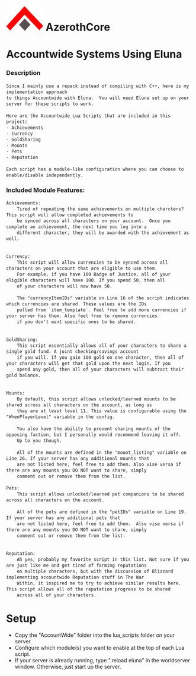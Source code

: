 # ![logo](https://raw.githubusercontent.com/azerothcore/azerothcore.github.io/master/images/logo-github.png) AzerothCore

# Accountwide Systems Using Eluna

### Description

	Since I mainly use a repack instead of compiling with C++, here is my implementation approach
	to things Accountwide with Eluna.  You will need Eluna set up on your server for these scripts to work.

	Here are the Accountwide Lua Scripts that are included in this project:
	- Achievements
	- Currency
 	- GoldSharing
	- Mounts
 	- Pets
	- Reputation

  	Each script has a module-like configuration where you can choose to enable/disable independently.

### Included Module Features:
	Achievements:
 		Tired of repeating the same achievements on multiple charcters? This script will allow completed achievements to
   		be synced across all characters on your account.  Once you complete an achievement, the next time you log into a 
     	different character, they will be awarded with the achievement as well.

 
 	Currency:
       	This script will allow currencies to be synced across all characters on your account that are eligible to use them.
		For example, if you have 100 Badge of Justice, all of your eligible characters will have 100. If you spend 50, then all
 		of your characters will now have 50.  
  	
		The "currencyItemIDs" variable on Line 16 of the script indicates which currencies are shared. These values are the IDs 
		pulled from `item_template`. Feel free to add more currencies if your server has them. Also feel free to remove currencies
 		if you don't want specific ones to be shared.

 
 	GoldSharing:
  		This script essentially allows all of your characters to share a single gold fund. A joint checking/savings account
    	if you will. If you gain 100 gold on one character, then all of your characters will get that gold upon the next login. If you
     	spend any gold, then all of your characters will subtract their gold balance.

 
 	Mounts:
  		By default, this script allows unlocked/learned mounts to be shared across all characters on the account, as long as
    	they are at least level 11. This value is configurable using the "WhenPlayerLevel" variable in the config.
      	
       	You also have the ability to prevent sharing mounts of the opposing faction, but I personally would recommend leaving it off.
       	Up to you though.
		
  		All of the mounts are defined in the "mount_listing" variable on Line 26. If your server has any additional mounts that
    	are not listed here, feel free to add them. Also vise versa if there are any mounts you DO NOT want to share, simply
      	comment out or remove them from the list.

	Pets:
       	This script allows unlocked/learned pet companions to be shared across all characters on the account.

  		All of the pets are defined in the "petIDs" variable on Line 19.  If your server has any additional pets that
    	are not listed here, feel free to add them.  Also vise versa if there are any mounts you DO NOT want to share, simply
     	comment out or remove them from the list.

 
 	Reputation:
     	Ah yes, probably my favorite script in this list. Not sure if you are just like me and get tired of farming reputations
      	on multiple characters, but with the discussion of Blizzard implementing accountwide Reputation stuff in The War
       	Within, it inspired me to try to achieve similar results here. This script allows all of the reputation progress to be shared
		across all of your characters.


# Setup

- Copy the "AccountWide" folder into the lua_scripts folder on your server.
- Configure which module(s) you want to enable at the top of each Lua script.
- If your server is already running, type ".reload eluna" in the worldserver window.  Otherwise, just start up the server.
